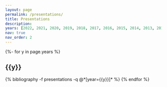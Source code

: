 ```yaml
---
layout: page
permalink: /presentations/
title: Presentations
description:
years: [2022, 2021, 2020, 2019, 2018, 2017, 2016, 2015, 2014, 2013, 2012, 2011, 2010, 2009, 2004, 2003]
nav: true
nav_order: 2
---
```

<!-- _pages/presentations.md -->
<div class="presentations">

{%- for y in page.years %}
  <h2 class="year">{{y}}</h2>
  {% bibliography -f presentations -q @*[year={{y}}]* %}
{% endfor %}

</div>
